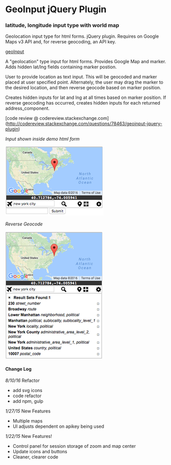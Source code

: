 # GeoInput jQuery Plugin
### latitude, longitude input type with world map
Geolocation input type for html forms. jQuery plugin. Requires on Google Maps v3 API and, for reverse geocoding, an API key.

[geoInput](http://dmgig.com/geoInput/)

A "geolocation" type input for html forms. Provides Google Map and marker. Adds hidden lat/lng fields containing marker postion.

User to provide location as text input. This will be geocoded and marker placed at user specified point. Alternately, the user may drag the marker to the desired location, and then reverse geocode based on marker position.

Creates hidden inputs for lat and lng at all times based on marker position. If reverse geocoding has occurred, creates hidden inputs for each returned address_component.

[code review @ codereview.stackexchange.com] (http://codereview.stackexchange.com/questions/78463/geoinput-jquery-plugin)

*Input shown inside demo html form*

![geoinput screencap](/geoinput_screencap.png)

*Reverse Geocode*

![geoinput during reverse geocode screencap](/geoinput_revgeo_screencap.png)

#### Change Log

_8/10/16_ Refactor
* add svg icons
* code refactor
* add npm, gulp

_1/27/15_ New Features
* Multiple maps
* UI adjusts dependent on apikey being used

_1/22/15_ New Features!
* Control panel for session storage of zoom and map center
* Update icons and buttons
* Cleaner, clearer code
